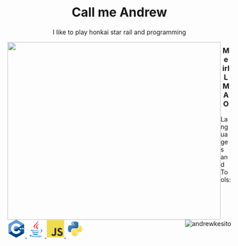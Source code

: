 <h1 align="center">Call me Andrew</h1>
<p align="center">I like to play honkai star rail and programming</p>

<div style="text-align: center;">
    <img src="https://i.pinimg.com/564x/7e/58/71/7e5871b4a6e6ea956ff655c3c7581fd3.jpg" width="480" height="400" style="float: left;" />
    <img src="https://github-readme-stats.vercel.app/api/top-langs?username=andrewkesito&show_icons=true&locale=en&layout=compact" alt="andrewkesito" style="float: right;" />
</div>
<h3 align="center">Me irl LMAO</h3>



<p align="left">Languages and Tools:</p>
<p align="left"> <a href="https://www.w3schools.com/cpp/" target="_blank" rel="noreferrer"> <img src="https://raw.githubusercontent.com/devicons/devicon/master/icons/cplusplus/cplusplus-original.svg" alt="cplusplus" width="40" height="40"/> </a> <a href="https://www.java.com" target="_blank" rel="noreferrer"> <img src="https://raw.githubusercontent.com/devicons/devicon/master/icons/java/java-original.svg" alt="java" width="40" height="40"/> </a> <a href="https://developer.mozilla.org/en-US/docs/Web/JavaScript" target="_blank" rel="noreferrer"> <img src="https://raw.githubusercontent.com/devicons/devicon/master/icons/javascript/javascript-original.svg" alt="javascript" width="40" height="40"/> </a> <a href="https://www.python.org" target="_blank" rel="noreferrer"> <img src="https://raw.githubusercontent.com/devicons/devicon/master/icons/python/python-original.svg" alt="python" width="40" height="40"/> </a> </p> 

